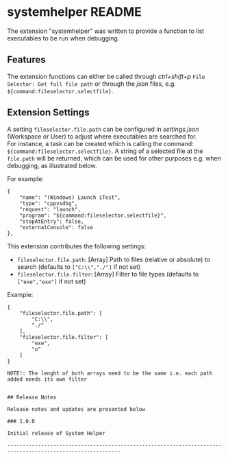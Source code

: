 # systemhelper README

The extension "systemhelper" was written to provide a function to list executables to be run when debugging.

## Features

The extension functions can either be called through *ctrl+shift+p* `File Selector: Get full file path` or through the *json* files,
e.g. `${command:fileselector.selectfile}`.

## Extension Settings

A setting `fileselector.file.path` can be configured in *settings.json* (Workspace or User) to adjust where executables are searched for.  
For instance, a task can be created which is calling the command: `${command:fileselector.selectfile}`. 
A string of a selected file at the `file.path` will be returned, which can be used for other purposes e.g. when debugging, as illustrated below.

For example:
```
{
    "name": "(Windows) Launch iTest",
    "type": "cppvsdbg",
    "request": "launch",
    "program": "${command:fileselector.selectfile}",
    "stopAtEntry": false,
    "externalConsole": false
},
```

This extension contributes the following settings:

* `fileselector.file.path`: [Array] Path to files (relative or absolute) to search (defaults to `["C:\\","./"]` if not set)
* `fileselector.file.filter`: [Array] Filter to file types (defaults to `["exe","exe"]` if not set)

Example: 
```
{
    "fileselector.file.path": [
        "C:\\",
        "./"
    ],
    "fileselector.file.filter": [
        "exe",
        "o"
    ]
}

NOTE!: The lenght of both arrays need to be the same i.e. each path added needs its own filter


## Release Notes

Release notes and updates are presented below

### 1.0.0

Initial release of System Helper

-----------------------------------------------------------------------------------------------------------